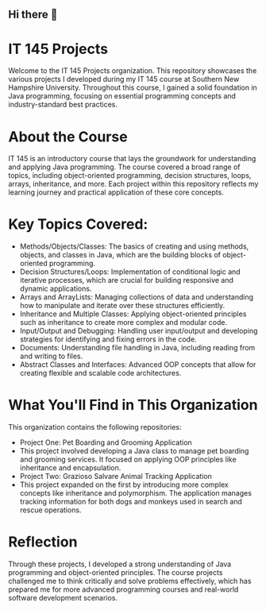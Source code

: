 ## Hi there 👋

# IT 145 Projects
Welcome to the IT 145 Projects organization. This repository showcases the various projects I developed during my IT 145 course at Southern New Hampshire University. Throughout this course, I gained a solid foundation in Java programming, focusing on essential programming concepts and industry-standard best practices.

# About the Course
IT 145 is an introductory course that lays the groundwork for understanding and applying Java programming. The course covered a broad range of topics, including object-oriented programming, decision structures, loops, arrays, inheritance, and more. Each project within this repository reflects my learning journey and practical application of these core concepts.

# Key Topics Covered:
- Methods/Objects/Classes: The basics of creating and using methods, objects, and classes in Java, which are the building blocks of object-oriented programming.
- Decision Structures/Loops: Implementation of conditional logic and iterative processes, which are crucial for building responsive and dynamic applications.
- Arrays and ArrayLists: Managing collections of data and understanding how to manipulate and iterate over these structures efficiently.
- Inheritance and Multiple Classes: Applying object-oriented principles such as inheritance to create more complex and modular code.
- Input/Output and Debugging: Handling user input/output and developing strategies for identifying and fixing errors in the code.
- Documents: Understanding file handling in Java, including reading from and writing to files.
- Abstract Classes and Interfaces: Advanced OOP concepts that allow for creating flexible and scalable code architectures.

# What You'll Find in This Organization
This organization contains the following repositories:
- Project One: Pet Boarding and Grooming Application
 - This project involved developing a Java class to manage pet boarding and grooming services. It focused on applying OOP principles like inheritance and encapsulation.
- Project Two: Grazioso Salvare Animal Tracking Application
 - This project expanded on the first by introducing more complex concepts like inheritance and polymorphism. The application manages tracking information for both dogs and monkeys used in search and rescue operations.

# Reflection
Through these projects, I developed a strong understanding of Java programming and object-oriented principles. The course projects challenged me to think critically and solve problems effectively, which has prepared me for more advanced programming courses and real-world software development scenarios.

